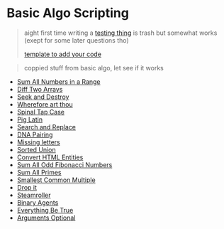 # Basic Algo Scripting

> aight first time writing a [testing thing](./test.js) is trash but somewhat works 
> (exept for some later questions tho)
> 
> [template to add your code](./template.js)

> coppied stuff from basic algo, let see if it works

- [Sum All Numbers in a Range](./range_sum.js)
- [Diff Two Arrays](./array_diff.js)
- [Seek and Destroy](./seekdestroy.js)
- [Wherefore art thou](./where_art.js)
- [Spinal Tap Case](./where_art.js)
- [Pig Latin](./pig_latin.js)
- [Search and Replace](./find_replace.js)
- [DNA Pairing](./dna_pairing.js)
- [Missing letters]()
- [Sorted Union]()
- [Convert HTML Entities]()
- [Sum All Odd Fibonacci Numbers]()
- [Sum All Primes]()
- [Smallest Common Multiple]()
- [Drop it]()
- [Steamroller]()
- [Binary Agents]()
- [Everything Be True]()
- [Arguments Optional]()